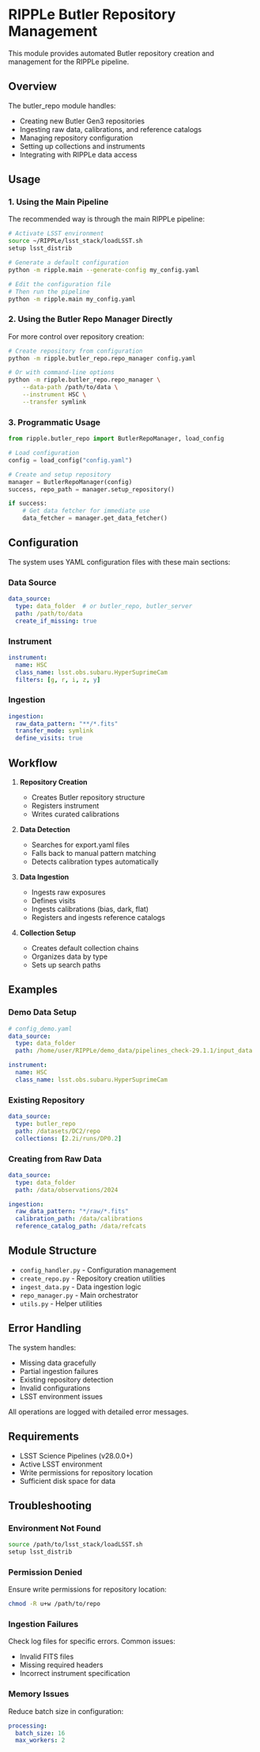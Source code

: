 # RIPPLe Butler Repository Management

This module provides automated Butler repository creation and management for the RIPPLe pipeline.

## Overview

The butler_repo module handles:
- Creating new Butler Gen3 repositories
- Ingesting raw data, calibrations, and reference catalogs
- Managing repository configuration
- Setting up collections and instruments
- Integrating with RIPPLe data access

## Usage

### 1. Using the Main Pipeline

The recommended way is through the main RIPPLe pipeline:

```bash
# Activate LSST environment
source ~/RIPPLe/lsst_stack/loadLSST.sh
setup lsst_distrib

# Generate a default configuration
python -m ripple.main --generate-config my_config.yaml

# Edit the configuration file
# Then run the pipeline
python -m ripple.main my_config.yaml
```

### 2. Using the Butler Repo Manager Directly

For more control over repository creation:

```bash
# Create repository from configuration
python -m ripple.butler_repo.repo_manager config.yaml

# Or with command-line options
python -m ripple.butler_repo.repo_manager \
    --data-path /path/to/data \
    --instrument HSC \
    --transfer symlink
```

### 3. Programmatic Usage

```python
from ripple.butler_repo import ButlerRepoManager, load_config

# Load configuration
config = load_config("config.yaml")

# Create and setup repository
manager = ButlerRepoManager(config)
success, repo_path = manager.setup_repository()

if success:
    # Get data fetcher for immediate use
    data_fetcher = manager.get_data_fetcher()
```

## Configuration

The system uses YAML configuration files with these main sections:

### Data Source
```yaml
data_source:
  type: data_folder  # or butler_repo, butler_server
  path: /path/to/data
  create_if_missing: true
```

### Instrument
```yaml
instrument:
  name: HSC
  class_name: lsst.obs.subaru.HyperSuprimeCam
  filters: [g, r, i, z, y]
```

### Ingestion
```yaml
ingestion:
  raw_data_pattern: "**/*.fits"
  transfer_mode: symlink
  define_visits: true
```

## Workflow

1. **Repository Creation**
   - Creates Butler repository structure
   - Registers instrument
   - Writes curated calibrations

2. **Data Detection**
   - Searches for export.yaml files
   - Falls back to manual pattern matching
   - Detects calibration types automatically

3. **Data Ingestion**
   - Ingests raw exposures
   - Defines visits
   - Ingests calibrations (bias, dark, flat)
   - Registers and ingests reference catalogs

4. **Collection Setup**
   - Creates default collection chains
   - Organizes data by type
   - Sets up search paths

## Examples

### Demo Data Setup
```yaml
# config_demo.yaml
data_source:
  type: data_folder
  path: /home/user/RIPPLe/demo_data/pipelines_check-29.1.1/input_data

instrument:
  name: HSC
  class_name: lsst.obs.subaru.HyperSuprimeCam
```

### Existing Repository
```yaml
data_source:
  type: butler_repo
  path: /datasets/DC2/repo
  collections: [2.2i/runs/DP0.2]
```

### Creating from Raw Data
```yaml
data_source:
  type: data_folder
  path: /data/observations/2024

ingestion:
  raw_data_pattern: "*/raw/*.fits"
  calibration_path: /data/calibrations
  reference_catalog_path: /data/refcats
```

## Module Structure

- `config_handler.py` - Configuration management
- `create_repo.py` - Repository creation utilities
- `ingest_data.py` - Data ingestion logic
- `repo_manager.py` - Main orchestrator
- `utils.py` - Helper utilities

## Error Handling

The system handles:
- Missing data gracefully
- Partial ingestion failures
- Existing repository detection
- Invalid configurations
- LSST environment issues

All operations are logged with detailed error messages.

## Requirements

- LSST Science Pipelines (v28.0.0+)
- Active LSST environment
- Write permissions for repository location
- Sufficient disk space for data

## Troubleshooting

### Environment Not Found
```bash
source /path/to/lsst_stack/loadLSST.sh
setup lsst_distrib
```

### Permission Denied
Ensure write permissions for repository location:
```bash
chmod -R u+w /path/to/repo
```

### Ingestion Failures
Check log files for specific errors. Common issues:
- Invalid FITS files
- Missing required headers
- Incorrect instrument specification

### Memory Issues
Reduce batch size in configuration:
```yaml
processing:
  batch_size: 16
  max_workers: 2
```